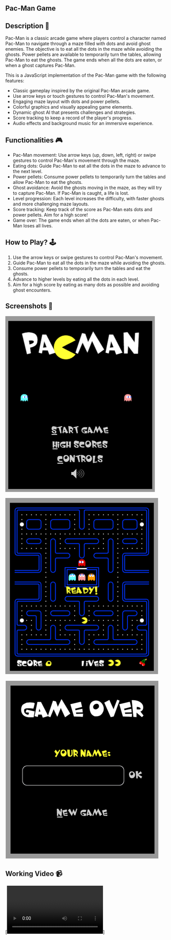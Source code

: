 ## Pac-Man Game


## Description 📃

Pac-Man is a classic arcade game where players control a character named Pac-Man to navigate through a maze filled with dots and avoid ghost enemies. The objective is to eat all the dots in the maze while avoiding the ghosts. Power pellets are available to temporarily turn the tables, allowing Pac-Man to eat the ghosts. The game ends when all the dots are eaten, or when a ghost captures Pac-Man.

This is a JavaScript implementation of the Pac-Man game with the following features:

- Classic gameplay inspired by the original Pac-Man arcade game.
- Use arrow keys or touch gestures to control Pac-Man's movement.
- Engaging maze layout with dots and power pellets.
- Colorful graphics and visually appealing game elements.
- Dynamic ghost AI that presents challenges and strategies.
- Score tracking to keep a record of the player's progress.
- Audio effects and background music for an immersive experience.

## Functionalities 🎮

- Pac-Man movement: Use arrow keys (up, down, left, right) or swipe gestures to control Pac-Man's movement through the maze.
- Eating dots: Guide Pac-Man to eat all the dots in the maze to advance to the next level.
- Power pellets: Consume power pellets to temporarily turn the tables and allow Pac-Man to eat the ghosts.
- Ghost avoidance: Avoid the ghosts moving in the maze, as they will try to capture Pac-Man. If Pac-Man is caught, a life is lost.
- Level progression: Each level increases the difficulty, with faster ghosts and more challenging maze layouts.
- Score tracking: Keep track of the score as Pac-Man eats dots and power pellets. Aim for a high score!
- Game over: The game ends when all the dots are eaten, or when Pac-Man loses all lives.

## How to Play? 🕹️

1. Use the arrow keys or swipe gestures to control Pac-Man's movement.
2. Guide Pac-Man to eat all the dots in the maze while avoiding the ghosts.
3. Consume power pellets to temporarily turn the tables and eat the ghosts.
4. Advance to higher levels by eating all the dots in each level.
5. Aim for a high score by eating as many dots as possible and avoiding ghost encounters.

## Screenshots 📸

![Gamestart Screenshot](front.png)

![Game Play Screenshot](start.png)

![Game Over Screenshot](gameover.png)

## Working Video 📹

[![Pac-Man Working Video](video.mp4)]